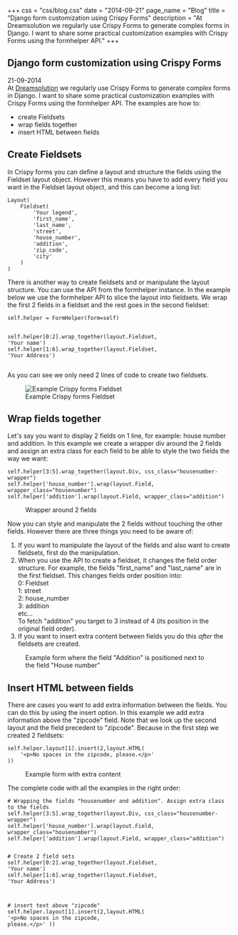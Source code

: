 +++
css = "css/blog.css"
date = "2014-09-21"
page_name = "Blog"
title = "Django form customization using Crispy Forms"
description = "At Dreamsolution we regularly use Crispy Forms to generate  complex forms in Django. I want to share some practical customization examples with Crispy Forms using the formhelper API."
+++
<article role="article">
  <h1>Django form customization using Crispy Forms</h1>
  <p>
    21-09-2014 <br>
    At <a href="http://www.dreamsolution.nl">Dreamsolution</a> we regularly use Crispy Forms to generate
      complex forms in Django. I want to share some practical customization examples
      with Crispy Forms using the formhelper API. The examples are how to:
    </p>
    <ul>
        <li>create Fieldsets</li>
        <li>wrap fields together</li>
        <li>insert HTML between fields</li>
    </ul>
  <h2>Create Fieldsets</h2>
  <p>
    In Crispy forms you can define a layout and structure the fields using
    the Fieldset layout object. However this means you have to add every field
    you want in the Fieldset layout object, and this can become a long list:
  </p>
  <pre class="python" rel="Python"><code>Layout(
    Fieldset(
        <span class="string">'Your legend'</span>,
        <span class="string">'first_name'</span>,
        <span class="string">'last_name'</span>,
        <span class="string">'street'</span>,
        <span class="string">'house_number'</span>,
        <span class="string">'addition'</span>,
        <span class="string">'zip_code'</span>,
        <span class="string">'city'</span>
    )
)</code></pre>
  <p>
    There is another way to create fieldsets and or manipulate the layout structure.
    You can use the API from the formhelper instance. In the example below we
    use the formhelper API to slice the layout into fieldsets. We wrap the first 2 fields in
    a fieldset and the rest goes in the second fieldset:
  </p><pre class="python" rel="Python"><code><span class="statement">self</span>.helper = FormHelper(form=<span class="statement">self</span>)

<span class="statement">self</span>.helper[<span class="number">0</span>:<span class="number">2</span>].wrap_together(layout.Fieldset, <span class="string">'Your name'</span>)
<span class="statement">self</span>.helper[<span class="number">1</span>:<span class="number">6</span>].wrap_together(layout.Fieldset, <span class="string">'Your Address'</span>)
</code></pre>
  <p>As you can see we only need 2 lines of code to create two fieldsets.</p>
  <!-- <p class="example-img"> -->
  <figure>
    <img src="../img/crispy-fieldsets.png" alt="Example Crispy forms Fieldset">
    <figcaption>Example Crispy forms Fieldset</figcaption>
  </figure>

  <h2>Wrap fields together</h2>
  <p>
    Let's say you want to display 2 fields on 1 line, for example:
    house number and addition. In this example we create a wrapper div around the
    2 fields and assign an extra class for each field to be able to style the
    two fields the way we want:
  </p>
  <pre class="python" rel="Python"><code><span class="statement">self</span>.helper[<span class="number">3</span>:<span class="number">5</span>].wrap_together(layout.Div, <span class="crispy-attribute">css_class</span>=<span class="string">"housenumber-wrapper"</span>)
<span class="statement">self</span>.helper[<span class="string">'house_number'</span>].wrap(layout.Field, <span class="crispy-attribute">wrapper_class</span>=<span class="string">"housenumber"</span>)
<span class="statement">self</span>.helper[<span class="string">'addition'</span>].wrap(layout.Field, <span class="crispy-attribute">wrapper_class</span>=<span class="string">"addition"</span>)
</code></pre>
  <figure>
    <img src="../img/crispy-field-manipulation-code.png" alt="">
    <figcaption>Wrapper around 2 fields</figcaption>
  </figure>
  <p>
  Now you can style and manipulate the 2 fields without touching the other fields. However there are three things you need to be aware of:
  </p>
  <ol>
    <li>
      If you want to manipulate the layout of the fields and also want to
      create fieldsets, first do the manipulation.
    </li>
    <li>
      When you use the API to create a fieldset, it changes the field order structure.
      For example, the fields "first_name" and "last_name" are in the first fieldset. This changes fields order position into:
      <br>
       0: Fieldset <br>
       1: street <br>
       2: house_number <br>
       3: addition <br>
       etc... <br>
       To fetch "addition" you target to 3 instead of 4 (its position in the original field order).
    </li>
    <li>
      If you want to insert extra content between fields you do this
      <i>after</i> the fieldsets are created.
    </li>
  </ol>
  <figure>
      <img src="../img/crispy-field-manipulation.png" alt="">
      <figcaption>Example form where the field "Addition" is positioned next to the field "House number"</figcaption>
  </figure>
  <h2>Insert HTML between fields</h2>
  <p>
    There are cases you want to add extra information between the fields.
    You can do this by using the insert option. In this example we
    add extra information above the "zipcode" field. Note that we look up the
    second layout and the field precedent to "zipcode". Because in the first
    step we created 2 fieldsets:
  </p><pre class="python" rel="Python"><code><span class="statement">self</span>.helper.layout[<span class="number">1</span>].insert(<span class="number">2</span>,layout.HTML(
    <span class="string">'&lt;p&gt;No spaces in the zipcode, please.&lt;/p&gt;'</span>
))
</code></pre>
 <figure>
    <img src="../img/crispy-add-content.png" alt="">
    <figcaption>Example form with extra content</figcaption>
  </figure>
  <p>
    The complete code with all the examples in the right order:
  </p><pre class="python" rel="Python"><code><span class="comment"># Wrapping the fields "housenumber and addition". Assign extra class to the fields</span>
<span class="statement">self</span>.helper[<span class="number">3</span>:<span class="number">5]</span>.wrap_together(layout.Div, <span class="crispy-attribute">css_class</span>=<span class="string">"housenumber-wrapper"</span>)
<span class="statement">self</span>.helper[<span class="string">'house_number'</span>].wrap(layout.Field, <span class="crispy-attribute">wrapper_class</span>=<span class="string">"housenumber"</span>)
<span class="statement">self</span>.helper[<span class="string">'addition'</span>].wrap(layout.Field, <span class="crispy-attribute">wrapper_class</span>=<span class="string">"addition"</span>)

<span class="comment"># Create 2 field sets</span>
<span class="statement">self</span>.helper[<span class="number">0</span>:<span class="number">2</span>].wrap_together(layout.Fieldset, <span class="string">'Your name'</span>)
<span class="statement">self</span>.helper[<span class="number">1</span>:<span class="number">6</span>].wrap_together(layout.Fieldset, <span class="string">'Your Address'</span>)

<span class="comment"># insert text above "zipcode"</span>
<span class="statement">self</span>.helper.layout[<span class="number">1</span>].insert(<span class="number">2</span>,layout.HTML(
    <span class="string">'&lt;p&gt;No spaces in the zipcode, please.&lt;/p&gt;'</span>
))
  </code></pre>
</article>